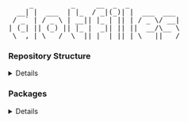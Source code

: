 <html>
<pre>
     _         _     __  _  _            
  __| |  ___  | |_  / _|(_)| |  ___  ___ 
 / _` | / _ \ | __|| |_ | || | / _ \/ __|
| (_| || (_) || |_ |  _|| || ||  __/\__ \
 \__,_| \___/  \__||_|  |_||_| \___||___/
</pre>
</html>

### Repository Structure
<details>

```
├── bash
│   └── ~/.bashrc
├── git
│   └── ~/.gitconfig
├── kitty
│   └── ~/.config
│          └── kitty
│              └── kitty.conf
├── vim
│   ├── ~/.vim
│   │      └── autoload
│   │          └── plug.vim
│   └── ~/.vimrc
├── xorg
│   ├── /etc
│   │    └── X11
│   │        └── xorg.conf.d
│   │            ├── 10-monitor.conf
│   │            ├── 20-nvidia.conf
│   │            └── 50-mouse-acceleration.conf
│   └── ~/.xinitrc
├── zathura
│   └── ~/.config
│          └── zathura
│              └── zathurarc
├── LICENSE
└── README.md
```

</details>

### Packages
<details>

Required* for dotfiles
- Bash*
- Kitty*
- Vim*
- Xorg*
- Zathura*
- Git*
- fzf
- bat
</details>
